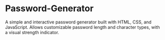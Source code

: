 # Password-Generator
A simple and interactive password generator built with HTML, CSS, and JavaScript. Allows customizable password length and character types, with a visual strength indicator.
